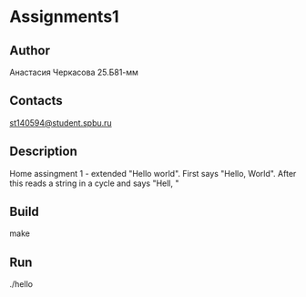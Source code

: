 # Assignments1
## Author
Анастасия Черкасова 25.Б81-мм
## Contacts
st140594@student.spbu.ru
## Description
Home assingment 1 - extended "Hello world". First says "Hello, World". After this reads a string in a cycle and says "Hell, <string>"
## Build
make
## Run
./hello
